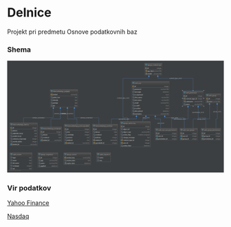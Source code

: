 # Delnice
Projekt pri predmetu Osnove podatkovnih baz

### Shema

![diagram](diagram.png)

### Vir podatkov

[Yahoo Finance](https://finance.yahoo.com/)

[Nasdaq](http://www.nasdaq.com/)

